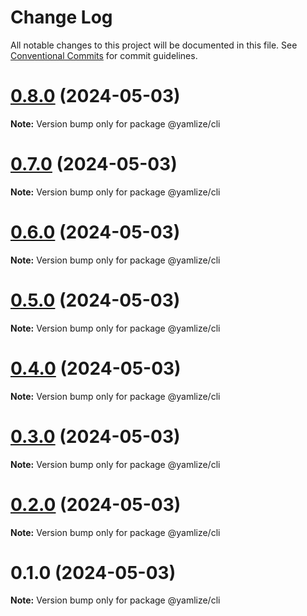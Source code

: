 # Change Log

All notable changes to this project will be documented in this file.
See [Conventional Commits](https://conventionalcommits.org) for commit guidelines.

# [0.8.0](https://github.com/cosmology-tech/yamlize/compare/@yamlize/cli@0.7.0...@yamlize/cli@0.8.0) (2024-05-03)

**Note:** Version bump only for package @yamlize/cli





# [0.7.0](https://github.com/cosmology-tech/yamlize/compare/@yamlize/cli@0.6.0...@yamlize/cli@0.7.0) (2024-05-03)

**Note:** Version bump only for package @yamlize/cli





# [0.6.0](https://github.com/cosmology-tech/yamlize/compare/@yamlize/cli@0.5.0...@yamlize/cli@0.6.0) (2024-05-03)

**Note:** Version bump only for package @yamlize/cli





# [0.5.0](https://github.com/cosmology-tech/yamlize/compare/@yamlize/cli@0.4.0...@yamlize/cli@0.5.0) (2024-05-03)

**Note:** Version bump only for package @yamlize/cli





# [0.4.0](https://github.com/cosmology-tech/yamlize/compare/@yamlize/cli@0.3.0...@yamlize/cli@0.4.0) (2024-05-03)

**Note:** Version bump only for package @yamlize/cli





# [0.3.0](https://github.com/cosmology-tech/yamlize/compare/@yamlize/cli@0.2.0...@yamlize/cli@0.3.0) (2024-05-03)

**Note:** Version bump only for package @yamlize/cli





# [0.2.0](https://github.com/cosmology-tech/yamlize/compare/@yamlize/cli@0.1.0...@yamlize/cli@0.2.0) (2024-05-03)

**Note:** Version bump only for package @yamlize/cli





# 0.1.0 (2024-05-03)

**Note:** Version bump only for package @yamlize/cli
